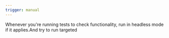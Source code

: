 ```yaml
---
trigger: manual
---
```


Whenever you're running tests to check functionality, run in headless mode if it applies.And try to run targeted
